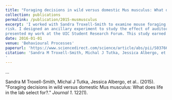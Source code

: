 ```yaml
---
title: "Foraging decisions in wild versus domestic Mus musculus: What does life in the lab select for?"
collection: publications
permalink: /publication/2015-musmusculus
excerpt: 'I worked with Sandra Troxell-Smith to examine mouse foraging strategies in response to predation 
risk. I designed an ancillary experiment to study the effect of auditory cues on giving-up densities. I conducted original research, produced my first thesis, and 
presented my work at the UIC Student Research Forum. This study earned me a nomination for the Elmer Hadley Award and a co-authorship on our peer-reviewed publication.'
date: 2016-01-01
venue: 'Behavioural Processes'
paperurl: 'https://www.sciencedirect.com/science/article/abs/pii/S0376635715300656'
citation: 'Sandra M Troxell-Smith, Michal J Tutka, Jessica Albergo, et al.. (2015). "Foraging decisions in wild versus domestic Mus musculus: What does life in the lab select for?." <i>Behavioural Processes</i>. 122(1).
'
---
```

...

Sandra M Troxell-Smith, Michal J Tutka, Jessica Albergo, et al.. (2015). "Foraging decisions in wild versus domestic Mus musculus: What does life in the lab select for?." <i>Journal 1</i>. 122(1).
